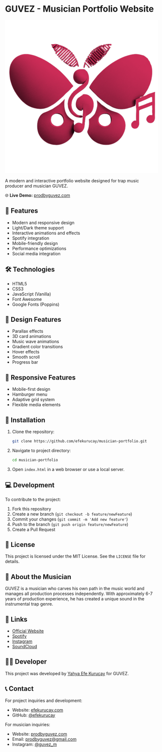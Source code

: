 # GUVEZ - Musician Portfolio Website

![GUVEZ Logo](logo.svg)

A modern and interactive portfolio website designed for trap music producer and musician GUVEZ.

🌐 **Live Demo:** [prodbyguvez.com](https://prodbyguvez.com)

## 🌟 Features

- Modern and responsive design
- Light/Dark theme support
- Interactive animations and effects
- Spotify integration
- Mobile-friendly design
- Performance optimizations
- Social media integration

## 🛠️ Technologies

- HTML5
- CSS3
- JavaScript (Vanilla)
- Font Awesome
- Google Fonts (Poppins)

## 🎨 Design Features

- Parallax effects
- 3D card animations
- Music wave animations
- Gradient color transitions
- Hover effects
- Smooth scroll
- Progress bar

## 📱 Responsive Features

- Mobile-first design
- Hamburger menu
- Adaptive grid system
- Flexible media elements

## 🚀 Installation

1. Clone the repository:
   ```bash
   git clone https://github.com/efekurucay/musician-portfolio.git
   ```

2. Navigate to project directory:
   ```bash
   cd musician-portfolio
   ```

3. Open `index.html` in a web browser or use a local server.

## 💻 Development

To contribute to the project:

1. Fork this repository
2. Create a new branch (`git checkout -b feature/newFeature`)
3. Commit your changes (`git commit -m 'Add new feature'`)
4. Push to the branch (`git push origin feature/newFeature`)
5. Create a Pull Request

## 📄 License

This project is licensed under the MIT License. See the `LICENSE` file for details.

## 🎵 About the Musician

GUVEZ is a musician who carves his own path in the music world and manages all production processes independently. With approximately 6-7 years of production experience, he has created a unique sound in the instrumental trap genre.

## 🔗 Links

- [Official Website](https://prodbyguvez.com)
- [Spotify](https://open.spotify.com/artist/79tejAQLRrqU5y80qNUc3D)
- [Instagram](https://www.instagram.com/guvez_m/)
- [SoundCloud](https://on.soundcloud.com/DK1TiaeVPuVBf3QZA)

## 👨‍💻 Developer

This project was developed by [Yahya Efe Kuruçay](https://efekurucay.com) for GUVEZ.

## 📞 Contact

For project inquiries and development:
- Website: [efekurucay.com](https://efekurucay.com)
- GitHub: [@efekurucay](https://github.com/efekurucay)

For musician inquiries:
- Website: [prodbyguvez.com](https://prodbyguvez.com)
- Email: prodbyguvez@gmail.com
- Instagram: [@guvez_m](https://www.instagram.com/guvez_m/) 
